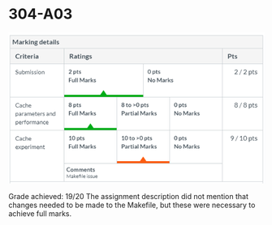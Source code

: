 # 304-A03

![](images/MarkingDetails.png)

Grade achieved: 19/20
The assignment description did not mention that changes needed to be made to the Makefile, but these were necessary to achieve full marks.